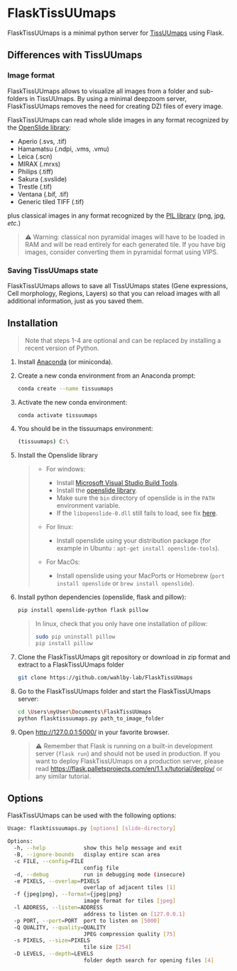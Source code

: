 # FlaskTissUUmaps
FlaskTissUUmaps is a minimal python server for [TissUUmaps](https://tissuumaps.research.it.uu.se/) using Flask.

## Differences with TissUUmaps

### Image format
FlaskTissUUmaps allows to visualize all images from a folder and sub-folders in TissUUmaps. By using a minimal deepzoom server, FlaskTissUUmaps removes the need for creating DZI files of every image.

FlaskTissUUmaps can read whole slide images in any format recognized by the [OpenSlide library](https://openslide.org/api/python/#openslide-python):
 * Aperio (.svs, .tif)
 * Hamamatsu (.ndpi, .vms, .vmu)
 * Leica (.scn)
 * MIRAX (.mrxs)
 * Philips (.tiff)
 * Sakura (.svslide)
 * Trestle (.tif)
 * Ventana (.bif, .tif)
 * Generic tiled TIFF (.tif)

plus classical images in any format recognized by the [PIL library](https://pillow.readthedocs.io/en/stable/handbook/image-file-formats.html) (png, jpg, *etc.*)

> :warning: Warning: classical non pyramidal images will have to be loaded in RAM and will be read entirely for each generated tile. If you have big images, consider converting them in pyramidal format using VIPS.

### Saving TissUUmaps state
FlaskTissUUmaps allows to save all TissUUmaps states (Gene expressions, Cell morphology, Regions, Layers) so that you can reload images with all additional information, just as you saved them.


## Installation

> Note that steps 1-4 are optional and can be replaced by installing a recent version of Python.

1. Install [Anaconda](https://docs.anaconda.com/anaconda/install/) (or miniconda).
1. Create a new conda environment from an Anaconda prompt:
    ```bash
	conda create --name tissuumaps
    ```

1. Activate the new conda environment:
    ```bash
	conda activate tissuumaps
    ```

1. You should be in the tissuumaps environment:
    ```bash
	(tissuumaps) C:\
    ```

1. Install the Openslide library 
    >  * For windows:
    >    * Install [Microsoft Visual Studio Build Tools](https://visualstudio.microsoft.com/fr/downloads/).
    >    * Install the [openslide library](https://openslide.org/download/#windows-binaries).
    >    * Make sure the `bin` directory of openslide is in the `PATH` environment variable.
    >    * If the `libopenslide-0.dll` still fails to load, see fix [here](https://github.com/openslide/openslide-python/issues/51#issuecomment-656728468).
    >
    >  * For linux:
    >    * Install openslide using your distribution package (for example in Ubuntu : `apt-get install openslide-tools`).
    > 
    >  * For MacOs:
    >    * Install openslide using your MacPorts or Homebrew (`port install openslide` or `brew install openslide`).

1. Install python dependencies (openslide, flask and pillow):
    ```bash
	pip install openslide-python flask pillow
    ```
    > In linux, check that you only have one installation of pillow:
    >   ```bash
    >   sudo pip uninstall pillow
    >   pip install pillow
    >   ```

1. Clone the FlaskTissUUmaps git repository or download in zip format and extract to a FlaskTissUUmaps folder
    ```bash
	git clone https://github.com/wahlby-lab/FlaskTissUUmaps
    ```

1. Go to the FlaskTissUUmaps folder and start the FlaskTissUUmaps server:
    ```bash
	cd \Users\myUser\Documents\FlaskTissUUmaps
    python flasktissuumaps.py path_to_image_folder
    ```
1. Open http://127.0.0.1:5000/ in your favorite browser.

   > :warning: Remember that Flask is running on a built-in development server (`flask run`) and should not be used in production. If you want to deploy FlaskTissUUmaps on a production server, please read https://flask.palletsprojects.com/en/1.1.x/tutorial/deploy/ or any similar tutorial.

## Options

FlaskTissUUmaps can be used with the following options:
```bash
Usage: flasktissuumaps.py [options] [slide-directory]

Options:
  -h, --help            show this help message and exit
  -B, --ignore-bounds   display entire scan area
  -c FILE, --config=FILE
                        config file
  -d, --debug           run in debugging mode (insecure)
  -e PIXELS, --overlap=PIXELS
                        overlap of adjacent tiles [1]
  -f {jpeg|png}, --format={jpeg|png}
                        image format for tiles [jpeg]
  -l ADDRESS, --listen=ADDRESS
                        address to listen on [127.0.0.1]
  -p PORT, --port=PORT  port to listen on [5000]
  -Q QUALITY, --quality=QUALITY
                        JPEG compression quality [75]
  -s PIXELS, --size=PIXELS
                        tile size [254]
  -D LEVELS, --depth=LEVELS
                        folder depth search for opening files [4]
```

